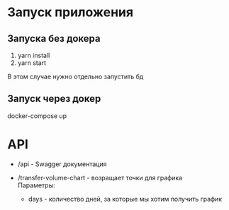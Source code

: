 # Запуск приложения

## Запуска без докера
1. yarn install
2. yarn start

В этом случае нужно отдельно запустить бд

## Запуск через докер

docker-compose up

# API

* /api - Swagger документация

* /transfer-volume-chart - возращает точки для графика <br/>
  Параметры:
  * days - количество дней, за которые мы хотим получить график


